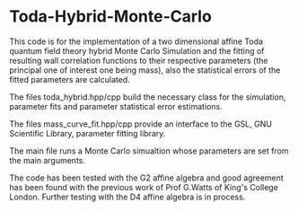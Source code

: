 # Toda-Hybrid-Monte-Carlo

This code is for the implementation of a two dimensional affine Toda quantum field theory hybrid Monte Carlo Simulation and the fitting of resulting wall correlation functions to their respective parameters (the principal one of interest one being mass), also the statistical errors of the fitted parameters are calculated.

The files toda_hybrid.hpp/cpp build the necessary class for the simulation, parameter fits and parameter statistical error estimations.

The files mass_curve_fit.hpp/cpp provide an interface to the GSL, GNU Scientific Library, parameter fitting library.

The main file runs a Monte Carlo simualtion whose parameters are set from the main arguments.

The code has been tested with the G2 affine algebra and good agreement has been found with the previous work of Prof G.Watts of King's College London.  Further testing with the D4 affine algebra is in process.
